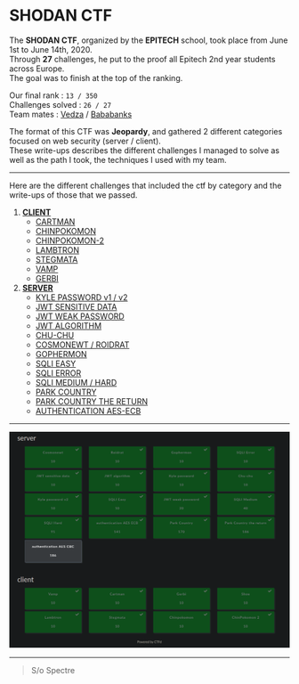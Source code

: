 # SHODAN CTF

The __SHODAN CTF__, organized by the __EPITECH__ school, took place from June 1st to June 14th, 2020.  
Through __27__ challenges, he put to the proof all Epitech 2nd year students across Europe.  
The goal was to finish at the top of the ranking.  

Our final rank : `13 / 350`  
Challenges solved : `26 / 27`  
Team mates : [Vedza](https://github.com/QuentinVezzani) / [Bababanks](https://github.com/Baptiste-Roux)  

The format of this CTF was __Jeopardy__, and gathered 2 different categories focused on web security (server / client).  
These write-ups describes the different challenges I managed to solve as well as the path I took, the techniques I used with my team.  

---

Here are the different challenges that included the ctf by category and the write-ups of those that we passed.  

1. [__CLIENT__](https://github.com/atz-dev/SHODAN-CTF/tree/master/client)
    - [CARTMAN](https://github.com/atz-dev/SHODAN-CTF/blob/master/client/CARTMAN.md)
    - [CHINPOKOMON](https://github.com/atz-dev/SHODAN-CTF/blob/master/client/CHINPOKOMON.md)
    - [CHINPOKOMON-2](https://github.com/atz-dev/SHODAN-CTF/blob/master/client/CHINPOKOMON-2.md)
    - [LAMBTRON](https://github.com/atz-dev/SHODAN-CTF/blob/master/client/LAMBTRON.md)
    - [STEGMATA](https://github.com/atz-dev/SHODAN-CTF/blob/master/client/STEGMATA.md)
    - [VAMP](https://github.com/atz-dev/SHODAN-CTF/blob/master/client/VAMP.md)
    - [GERBI](https://github.com/atz-dev/SHODAN-CTF/blob/master/client/GERBI.md)
2. [__SERVER__](https://github.com/atz-dev/SHODAN-CTF/tree/master/server)
    - [KYLE PASSWORD v1 / v2](https://github.com/atz-dev/SHODAN-CTF/blob/master/server/KYLE-PASSWORD.md)
    - [JWT SENSITIVE DATA](https://github.com/atz-dev/SHODAN-CTF/blob/master/server/JWT-SD.md)
    - [JWT WEAK PASSWORD](https://github.com/atz-dev/SHODAN-CTF/blob/master/server/JWT-WP.md)
    - [JWT ALGORITHM](https://github.com/atz-dev/SHODAN-CTF/blob/master/server/JWT-ALGO.md)
    - [CHU-CHU](https://github.com/atz-dev/SHODAN-CTF/blob/master/server/CHU-CHU.md)
    - [COSMONEWT / ROIDRAT](https://github.com/atz-dev/SHODAN-CTF/blob/master/server/COSMONEWT-ROIDRAT.md)
    - [GOPHERMON](https://github.com/atz-dev/SHODAN-CTF/blob/master/server/GOPHERMON.md)
    - [SQLI EASY](https://github.com/atz-dev/SHODAN-CTF/blob/master/server/SQLI-EASY.md)
    - [SQLI ERROR](https://github.com/atz-dev/SHODAN-CTF/blob/master/server/SQLI-ERROR.md)
    - [SQLI MEDIUM / HARD](https://github.com/atz-dev/SHODAN-CTF/blob/master/server/SQLI-MEDIUM-HARD.md)
    - [PARK COUNTRY](https://github.com/atz-dev/SHODAN-CTF/blob/master/server/PARK-COUNTRY.md)
    - [PARK COUNTRY THE RETURN](https://github.com/atz-dev/SHODAN-CTF/blob/master/server/PARK-COUNTRY-2.md)
    - [AUTHENTICATION AES-ECB](https://github.com/atz-dev/SHODAN-CTF/blob/master/server/AES-ECB.md)

---

![challenges](/images/challenges.png)

---

> S/o Spectre
